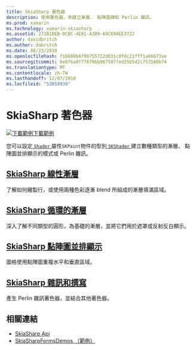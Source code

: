 ```yaml
---
title: SkiaSharp 著色器
description: 使用著色器，來建立漸層、 點陣圖磚和 Perlin 雜訊。
ms.prod: xamarin
ms.technology: xamarin-skiasharp
ms.assetid: 272B1BEB-0CBC-4E81-A3B9-A9C69AEE3722
author: davidbritch
ms.author: dabritch
ms.date: 08/23/2018
ms.openlocfilehash: f16600b6f90755722d031c0fdc21fff1a66673ae
ms.sourcegitcommit: be6f6a8f77679bb9675077ed25b5d2c753580b74
ms.translationtype: MT
ms.contentlocale: zh-TW
ms.lasthandoff: 12/07/2018
ms.locfileid: "53059930"
---
```

# <a name="skiasharp-shaders"></a>SkiaSharp 著色器

[![下載範例](~/media/shared/download.png)下載範例](https://developer.xamarin.com/samples/xamarin-forms/SkiaSharpForms/Demos/)

您可以設定[ `Shader` ](xref:SkiaSharp.SKPaint.Shader)屬性`SKPaint`物件的型別[ `SKShader` ](xref:SkiaSharp.SKShader)建立數種類型的漸層、 點陣圖並排顯示的模式或 Perlin 雜訊。

## <a name="the-skiasharp-linear-gradientlinear-gradientmd"></a>[SkiaSharp 線性漸層](linear-gradient.md)

了解如何繪製行，或使用兩種色彩逐漸 blend 所組成的漸層填滿區域。

## <a name="skiasharp-circular-gradientscircular-gradientsmd"></a>[SkiaSharp 循環的漸層](circular-gradients.md)

深入了解不同類型的圓形，為基礎的漸層，並將它們用於遮罩或反射反白顯示。

## <a name="skiasharp-bitmap-tilingbitmap-tilingmd"></a>[SkiaSharp 點陣圖並排顯示](bitmap-tiling.md)

圖格使用點陣圖重複水平和垂直區域。

## <a name="skiasharp-noise-and-composingnoisemd"></a>[SkiaSharp 雜訊和撰寫](noise.md)

產生 Perlin 雜訊著色器，並結合其他著色器。

## <a name="related-links"></a>相關連結

- [SkiaSharp Api](https://docs.microsoft.com/dotnet/api/skiasharp)
- [SkiaSharpFormsDemos （範例）](https://developer.xamarin.com/samples/xamarin-forms/SkiaSharpForms/Demos/)
